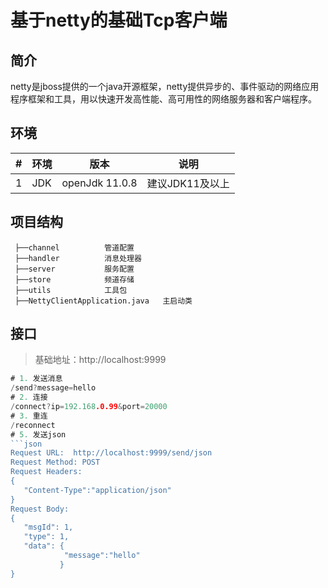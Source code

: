 # 基于netty的基础Tcp客户端

## 简介

netty是jboss提供的一个java开源框架，netty提供异步的、事件驱动的网络应用程序框架和工具，用以快速开发高性能、高可用性的网络服务器和客户端程序。

## 环境

 | #    | 环境 | 版本           | 说明            |
 | ---- | ---- | -------------- | --------------- |
 | 1    | JDK  | openJdk 11.0.8 | 建议JDK11及以上 |

## 项目结构

```
 ├──channel          管道配置
 ├──handler          消息处理器
 ├──server           服务配置
 ├──store            频道存储
 ├──utils            工具包
 ├──NettyClientApplication.java   主启动类
```

## 接口

> 基础地址：http://localhost:9999

```go
# 1. 发送消息
/send?message=hello
# 2. 连接
/connect?ip=192.168.0.99&port=20000
# 3. 重连
/reconnect
# 5. 发送json
```json
Request URL:  http://localhost:9999/send/json
Request Method: POST
Request Headers:
{
   "Content-Type":"application/json"
}
Request Body:
{
   "msgId": 1,
   "type": 1,
   "data": {
            "message":"hello"
           }
}
```

